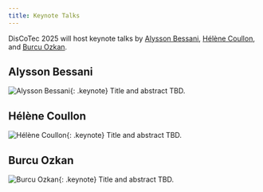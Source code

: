 ```yaml
---
title: Keynote Talks
---
```


DisCoTec 2025 will host keynote talks by [Alysson Bessani](#alysson-bessani), [Hélène Coullon](#hélène-coullon), and [Burcu Ozkan](#burcu-ozkan).

## Alysson Bessani
![Alysson Bessani](./AlyssonBessani.png){: .keynote}
Title and abstract TBD.
<!-- Date, time, and location TBD. -->

## Hélène Coullon
![Hélène Coullon](./HeleneCoullon.png){: .keynote}
Title and abstract TBD.
<!-- Date, time, and location TBD. -->

## Burcu Ozkan
![Burcu Ozkan](./BurcuOzkan.png){: .keynote}
Title and abstract TBD.
<!-- Date, time, and location TBD. -->
